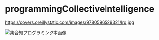 # programmingCollectiveIntelligence
https://covers.oreillystatic.com/images/9780596529321/lrg.jpg

![集合知プログラミング本画像](https://covers.oreillystatic.com/images/9780596529321/lrg.jpg)
